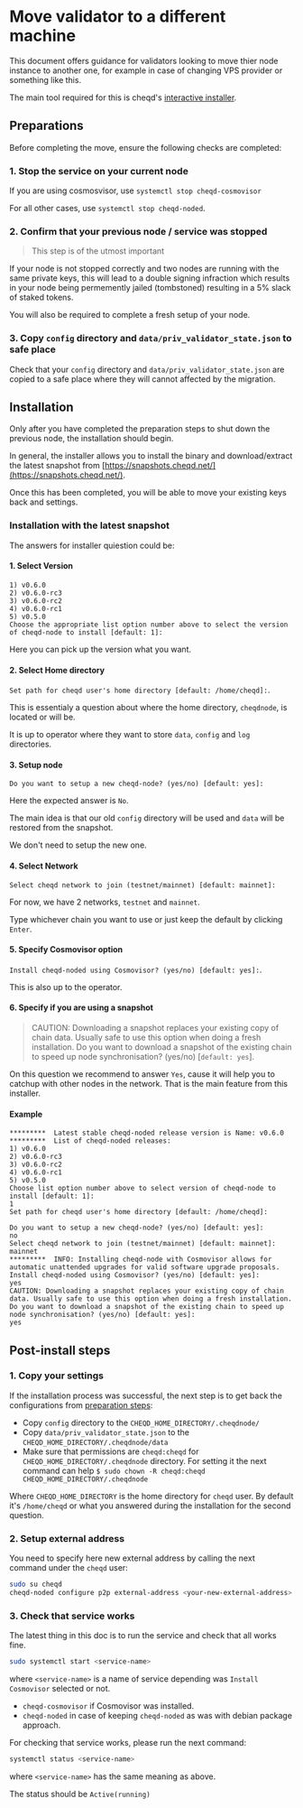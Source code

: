 # Move validator to a different machine

This document offers guidance for validators looking to move thier node instance to another one, for example in case of changing VPS provider or something like this.

The main tool required for this is cheqd's [interactive installer](../setup-and-configure/).

## Preparations

Before completing the move, ensure the following checks are completed:

### 1. Stop the service on your current node

If you are using cosmosvisor, use `systemctl stop cheqd-cosmovisor`

For all other cases, use `systemctl stop cheqd-noded`.

### 2. Confirm that your previous node / service was stopped

> This step is of the utmost important

If your node is not stopped correctly and two nodes are running with the same private keys, this will lead to a double signing infraction which results in your node being permemently jailed (tombstoned) resulting in a 5% slack of staked tokens.

You will also be required to complete a fresh setup of your node.

### 3. Copy `config` directory and `data/priv_validator_state.json` to safe place

Check that your `config` directory and `data/priv_validator_state.json` are copied to a safe place where they will cannot affected by the migration.

## Installation

Only after you have completed the preparation steps to shut down the previous node, the installation should begin.

In general, the installer allows you to install the binary and download/extract the latest snapshot from [https://snapshots.cheqd.net/](https://snapshots.cheqd.net/).

Once this has been completed, you will be able to move your existing keys back and settings.

### Installation with the latest snapshot

The answers for installer quiestion could be:

#### 1. Select Version

```
1) v0.6.0
2) v0.6.0-rc3
3) v0.6.0-rc2
4) v0.6.0-rc1
5) v0.5.0
Choose the appropriate list option number above to select the version of cheqd-node to install [default: 1]:
```

Here you can pick up the version what you want.

#### 2. Select Home directory

`Set path for cheqd user's home directory [default: /home/cheqd]:`.

This is essentialy a question about where the home directory, `cheqdnode`, is located or will be.

It is up to operator where they want to store `data`, `config` and `log` directories.

#### 3. Setup node

`Do you want to setup a new cheqd-node? (yes/no) [default: yes]:`

Here the expected answer is `No`.

The main idea is that our old `config` directory will be used and `data` will be restored from the snapshot.

We don't need to setup the new one.

#### 4. Select Network

`Select cheqd network to join (testnet/mainnet) [default: mainnet]:`

For now, we have 2 networks, `testnet` and `mainnet`.

Type whichever chain you want to use or just keep the default by clicking `Enter`.

#### 5. Specify Cosmovisor option

`Install cheqd-noded using Cosmovisor? (yes/no) [default: yes]:`.

This is also up to the operator.

#### 6. Specify if you are using a snapshot

> CAUTION: Downloading a snapshot replaces your existing copy of chain data. Usually safe to use this option when doing a fresh installation. Do you want to download a snapshot of the existing chain to speed up node synchronisation? (yes/no) \[`default: yes`].

On this question we recommend to answer `Yes`, cause it will help you to catchup with other nodes in the network. That is the main feature from this installer.

#### Example

```
*********  Latest stable cheqd-noded release version is Name: v0.6.0
*********  List of cheqd-noded releases: 
1) v0.6.0
2) v0.6.0-rc3
3) v0.6.0-rc2
4) v0.6.0-rc1
5) v0.5.0
Choose list option number above to select version of cheqd-node to install [default: 1]:
1
Set path for cheqd user's home directory [default: /home/cheqd]:

Do you want to setup a new cheqd-node? (yes/no) [default: yes]:
no
Select cheqd network to join (testnet/mainnet) [default: mainnet]:
mainnet
*********  INFO: Installing cheqd-node with Cosmovisor allows for automatic unattended upgrades for valid software upgrade proposals.
Install cheqd-noded using Cosmovisor? (yes/no) [default: yes]:
yes
CAUTION: Downloading a snapshot replaces your existing copy of chain data. Usually safe to use this option when doing a fresh installation. Do you want to download a snapshot of the existing chain to speed up node synchronisation? (yes/no) [default: yes]:
yes
```

## Post-install steps

### 1. Copy your settings

If the installation process was successful, the next step is to get back the configurations from [preparation steps](move-validator.md#preparations):

* Copy `config` directory to the `CHEQD_HOME_DIRECTORY/.cheqdnode/`
* Copy `data/priv_validator_state.json` to the `CHEQD_HOME_DIRECTORY/.cheqdnode/data`
* Make sure that permissions are `cheqd:cheqd` for `CHEQD_HOME_DIRECTORY/.cheqdnode` directory. For setting it the next command can help `$ sudo chown -R cheqd:cheqd CHEQD_HOME_DIRECTORY/.cheqdnode`

Where `CHEQD_HOME_DIRECTORY` is the home directory for `cheqd` user. By default it's `/home/cheqd` or what you answered during the installation for the second question.

### 2. Setup external address

You need to specify here new external address by calling the next command under the `cheqd` user:

```bash
sudo su cheqd
cheqd-noded configure p2p external-address <your-new-external-address>
```

### 3. Check that service works

The latest thing in this doc is to run the service and check that all works fine.

```bash
sudo systemctl start <service-name>
```

where `<service-name>` is a name of service depending was `Install Cosmovisor` selected or not.

* `cheqd-cosmovisor` if Cosmovisor was installed.
* `cheqd-noded` in case of keeping `cheqd-noded` as was with debian package approach.

For checking that service works, please run the next command:

```bash
systemctl status <service-name>
```

where `<service-name>` has the same meaning as above.

The status should be `Active(running)`
